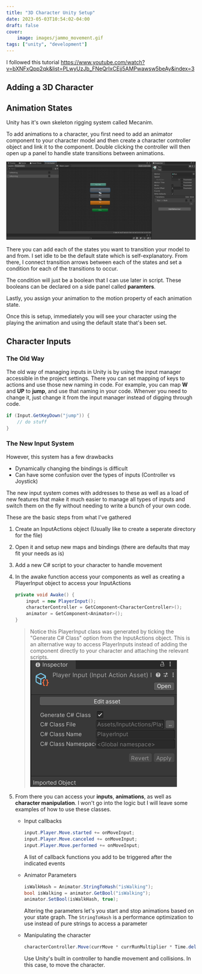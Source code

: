 ```yaml
---
title: "3D Character Unity Setup"
date: 2023-05-03T10:54:02-04:00
draft: false
cover:
    image: images/jammo_movement.gif
tags: ["unity", "development"]
---
```


I followed this tutorial https://www.youtube.com/watch?v=bXNFxQpp2qk&list=PLwyUzJb_FNeQrIxCEjj5AMPwawsw5beAy&index=3

## Adding a 3D Character

## Animation States

Unity has it's own skeleton rigging system called Mecanim.

To add animations to a character, you first need to add an animator component to your character model and then create a character controller object and link it to the component. Double clicking the controller will then open up a panel to handle state transitions between animations.

![Animation States](images/animation_states.png)

There you can add each of the states you want to transition your model to and from. I set idle to be the default state which is self-explanatory. From there, I connect transition arrows between each of the states and set a condition for each of the transitions to occur.

The condition will just be a boolean that I can use later in script. These booleans can be declared on a side panel called **paramters**.

Lastly, you assign your animation to the motion property of each animation state.

Once this is setup, immediately you will see your character using the playing the animation and using the default state that's been set.

## Character Inputs

### The Old Way

The old way of managing inputs in Unity is by using the input manager accessible in the project settings. There you can set mapping of keys to actions and use those new naming in code. For example, you can map **W** and **UP** to **jump**, and use that naming in your code. Whenver you need to change it, just change it from the input manager instead of digging through code.

```C#
if (Input.GetKeyDown("jump")) {
    // do stuff
}
```

### The New Input System

However, this system has a few drawbacks

- Dynamically changing the bindings is difficult
- Can have some confusion over the types of inputs (Controller vs Joystick)
  
The new input system comes with addresses to these as well as a load of new features that make it much easier to manage all types of inputs and switch them on the fly without needing to write a bunch of your own code.

These are the basic steps from what I've gathered

1. Create an InputActions object (Usually like to create a seperate directory for the file)
2. Open it and setup new maps and bindings (there are defaults that may fit your needs as is)
3. Add a new C# script to your character to handle movement
4. In the awake function access your components as well as creating a PlayerInput object to access your InputActions

    ```C#
    private void Awake() {
        input = new PlayerInput();
        characterController = GetComponent<CharacterController>();
        animator = GetComponent<Animator>();
    }
    ```

    > Notice this PlayerInput class was generated by ticking the "Generate C# Class" option from the InputActions object. This is an alternative way to access PlayerInputs instead of adding the component directly to your character and attaching the relevant scripts.
    ![PlayerInput Class](images/PlayerInput_class.png)

5. From there you can access your **inputs**, **animations**, as well as **character manipulation**. I won't go into the logic but I will leave some examples of how to use these classes.
    - Input callbacks

        ```C#
        input.Player.Move.started += onMoveInput;
        input.Player.Move.canceled += onMoveInput;
        input.Player.Move.performed += onMoveInput;
        ```

        A list of callback functions you add to be triggered after the indicated events
    - Animator Parameters

        ```C#
        isWalkHash = Animator.StringToHash("isWalking");
        bool isWalking = animator.GetBool("isWalking");
        animator.SetBool(isWalkHash, true);
        ```

        Altering the parameters let's you start and stop animations based on your state graph.
        The `StringToHash` is a performance optimization to use instead of pure strings to access a parameter
    - Manipulating the character

        ```C#
        characterController.Move(currMove * currRunMultiplier * Time.deltaTime);
        ```

        Use Unity's built in controller to handle movement and collisions. In this case, to move the character.